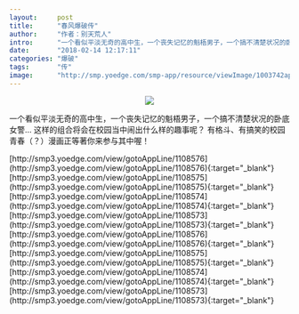 ```yaml
---
layout:     post
title:      "春风爆破传"
author:     "作者：别天荒人"
intro:      "一个看似平淡无奇的高中生，一个丧失记忆的魁梧男子，一个搞不清楚状况的卧底女警… 这样的组合将会在校园当中闹出什么样的趣事呢？ 有格斗、有搞笑的校园青春（？）漫画正等著你来参与其中喔！"
date:       "2018-02-14 12:17:11"
categories: "爆破"
tags:       "传"
image:      "http://smp.yoedge.com/smp-app/resource/viewImage/1003742appline.png"
---
```

<div style="text-align: center">
<p><img src="http://smp.yoedge.com/smp-app/resource/viewImage/1003742appline.png"/></p>
</div>
<p class="post-meta">
<span>一个看似平淡无奇的高中生，一个丧失记忆的魁梧男子，一个搞不清楚状况的卧底女警… 这样的组合将会在校园当中闹出什么样的趣事呢？ 有格斗、有搞笑的校园青春（？）漫画正等著你来参与其中喔！</span>
</p>
[http://smp3.yoedge.com/view/gotoAppLine/1108576](http://smp3.yoedge.com/view/gotoAppLine/1108576){:target="_blank"}
[http://smp3.yoedge.com/view/gotoAppLine/1108575](http://smp3.yoedge.com/view/gotoAppLine/1108575){:target="_blank"}
[http://smp3.yoedge.com/view/gotoAppLine/1108574](http://smp3.yoedge.com/view/gotoAppLine/1108574){:target="_blank"}
[http://smp3.yoedge.com/view/gotoAppLine/1108573](http://smp3.yoedge.com/view/gotoAppLine/1108573){:target="_blank"}
[http://smp3.yoedge.com/view/gotoAppLine/1108576](http://smp3.yoedge.com/view/gotoAppLine/1108576){:target="_blank"}
[http://smp3.yoedge.com/view/gotoAppLine/1108575](http://smp3.yoedge.com/view/gotoAppLine/1108575){:target="_blank"}
[http://smp3.yoedge.com/view/gotoAppLine/1108574](http://smp3.yoedge.com/view/gotoAppLine/1108574){:target="_blank"}
[http://smp3.yoedge.com/view/gotoAppLine/1108573](http://smp3.yoedge.com/view/gotoAppLine/1108573){:target="_blank"}


